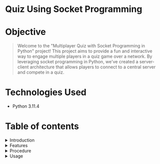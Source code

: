 # Quiz Using Socket Programming

# Objective
> Welcome to the "Multiplayer Quiz with Socket Programming in Python" project! This project aims to provide a fun and interactive way to engage 
  multiple players in a quiz game over a network. By leveraging socket programming in Python, we've created a server-client architecture that 
  allows players to connect to a central server and compete in a quiz.

# Technologies Used
- Python 3.11.4

# Table of contents

<details>
<summary>Introduction</summary>
<br>

Socket programming is a fundamental concept in computer networking and communication, allowing applications to exchange data over a network, such as the internet or a local network. It forms the backbone of how computers communicate with each other in a distributed environment.

In the world of computer networking, a "socket" is essentially an endpoint for sending or receiving data across a computer network. Socket programming enables software applications to create, open, close, read from, and write to these sockets, facilitating data transfer between different machines.
</details>

<details>
<summary>Features</summary>
<br>
  
- Server-Client Architecture: Create a server that listens for incoming connections from clients. Clients can connect to the server to participate 
  in the quiz.
- Quiz Management: The server should manage the quiz questions and answers. It should have a predefined set of questions and correct answers.
- Multiplayer Support: Multiple clients should be able to connect to the server simultaneously and play the quiz in a multiplayer mode.
</details>

<details>
<summary>Procedure</summary>
<br>
  
1) Client Connections:
  Clients should connect to the server using a suitable client application or script.
  The server will wait for a specific number of clients to join the quiz before proceeding. The number of clients required is determined by user input.
  Quiz Gameplay:

  Once the required number of clients have connected, the quiz begins.
  Each client will be presented with three questions one by one.
  Clients should provide their answers within a specified time limit.

2) Scoring:

  After each client has answered all three questions, the server calculates their scores.
  Scores are based on the correctness and speed of responses.
  Clients receive their scores after completing the quiz.

3) Connection Closure:
  After the quiz is completed for all clients, or when a client disconnects, the server will close the connection.
  Clients can no longer participate in the quiz or receive scores.
</details>

<details>
<summary>Usage</summary>
<br>

+ Start the server by running the server script in one terminal.
```
python server.py
```
![image](https://github.com/Pavan2280/Socket_Quiz_Programming/assets/131603225/3a58a311-9d13-4a50-9633-e8eda4dfa7ab)


+ Open a new terminal window or tab for each client you want to run.
+ In each terminal window, navigate to the project directory
+ Once you are inside the project directory, clients can connect to the server by running the client script. Run the following command in each terminal window:
```
python client.py
```
![image](https://github.com/Pavan2280/Socket_Quiz_Programming/assets/131603225/d2c81437-717e-47f1-a899-ecbc88437c7a)
![image](https://github.com/Pavan2280/Socket_Quiz_Programming/assets/131603225/c0a0f3cb-c8b2-4981-b155-b1308f3cd5f2)

+ Once the quiz is over the connection will be closed
![image](https://github.com/Pavan2280/Socket_Quiz_Programming/assets/131603225/5dcb5295-62b0-41b3-bf0f-c2f93c214d4c)
</details>

